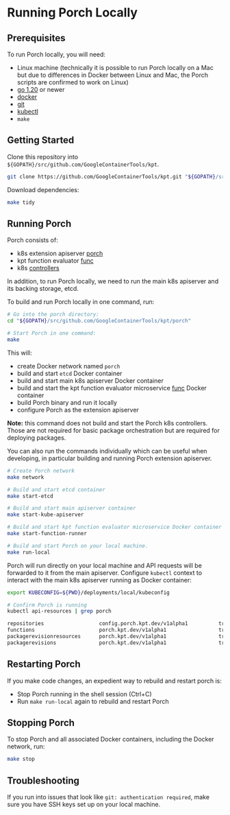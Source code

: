 # Running Porch Locally

## Prerequisites

To run Porch locally, you will need:

* Linux machine (technically it is possible to run Porch locally on a Mac but
  due to differences in Docker between Linux and Mac, the Porch scripts are
  confirmed to work on Linux)
* [go 1.20](https://go.dev/dl/) or newer
* [docker](https://docs.docker.com/get-docker/)
* [git](https://git-scm.com/)
* [kubectl](https://kubernetes.io/docs/tasks/tools/install-kubectl-linux/)
* `make`

## Getting Started

Clone this repository into `${GOPATH}/src/github.com/GoogleContainerTools/kpt`.

```sh
git clone https://github.com/GoogleContainerTools/kpt.git "${GOPATH}/src/github.com/GoogleContainerTools/kpt"
```

Download dependencies:

```sh
make tidy
```

## Running Porch

Porch consists of:
* k8s extension apiserver [porch](../pkg/apiserver/)
* kpt function evaluator [func](../func/)
* k8s [controllers](../controllers)

In addition, to run Porch locally, we need to run the main k8s apiserver and its backing storage, etcd.

To build and run Porch locally in one command, run:

```sh
# Go into the porch directory:
cd "${GOPATH}/src/github.com/GoogleContainerTools/kpt/porch"

# Start Porch in one command:
make
```

This will:

* create Docker network named `porch`
* build and start `etcd` Docker container
* build and start main k8s apiserver Docker container
* build and start the kpt function evaluator microservice [func](../porch/func) Docker container
* build Porch binary and run it locally
* configure Porch as the extension apiserver

**Note:** this command does not build and start the Porch k8s controllers. Those
are not required for basic package orchestration but are required for deploying packages.

You can also run the commands individually which can be useful when developing,
in particular building and running Porch extension apiserver.

```sh
# Create Porch network
make network

# Build and start etcd container
make start-etcd

# Build and start main apiserver container
make start-kube-apiserver

# Build and start kpt function evaluator microservice Docker container
make start-function-runner

# Build and start Porch on your local machine.
make run-local
```

Porch will run directly on your local machine and API requests will be forwarded to it from the
main apiserver. Configure `kubectl` context to interact with the main k8s apiserver running as
Docker container:

```sh
export KUBECONFIG=${PWD}/deployments/local/kubeconfig

# Confirm Porch is running
kubectl api-resources | grep porch

repositories                  config.porch.kpt.dev/v1alpha1          true         Repository
functions                     porch.kpt.dev/v1alpha1                 true         Function
packagerevisionresources      porch.kpt.dev/v1alpha1                 true         PackageRevisionResources
packagerevisions              porch.kpt.dev/v1alpha1                 true         PackageRevision
```

## Restarting Porch

If you make code changes, an expedient way to rebuild and restart porch is:

* Stop Porch running in the shell session (Ctrl+C)
* Run `make run-local` again to rebuild and restart Porch

## Stopping Porch

To stop Porch and all associated Docker containers, including the Docker network, run:

```sh
make stop
```

## Troubleshooting

If you run into issues that look like `git: authentication required`, make sure you have SSH
keys set up on your local machine.
